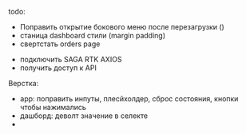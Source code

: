 todo:
+ Поправить открытие бокового меню после перезагрузки ()
+ станица dashboard стили (margin padding)
+ свертстать orders page
- подключить SAGA RTK AXIOS
- получить доступ к API

Верстка:
+ app: поправить инпуты, плесйхолдер, сброс состояния, кнопки чтобы нажимались
+ дашборд: деволт значение в селекте
+ 


